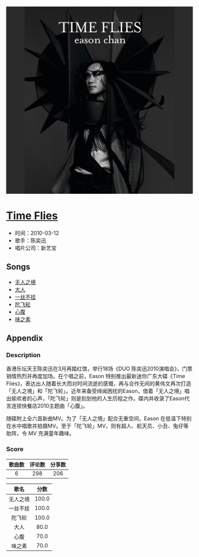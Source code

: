 <p align="center">
	<img src="imgs/time_flies.jpg" alt="album_img" />
</p>

# [Time Flies](https://music.163.com/album?id=6375)

* 时间：2010-03-12
* 歌手：陈奕迅
* 唱片公司：新艺宝
## Songs

* [无人之境](songs/无人之境_64625/README.md)
* [大人](songs/大人_64630/README.md)
* [一丝不挂](songs/一丝不挂_64634/README.md)
* [陀飞轮](songs/陀飞轮_64638/README.md)
* [心腹](songs/心腹_64643/README.md)
* [味之素](songs/味之素_64648/README.md)
## Appendix

### Description

香港乐坛天王陈奕迅在3月再踏红馆，举行18场《DUO 陈奕迅2010演唱会》，门票销情热烈并再度加场。在个唱之前，Eason 特别推出最新迷你广东大碟《Time Flies》，表达出人随着长大而对时间流逝的感慨，再与合作无间的黄伟文再次打造「无人之境」和「陀飞轮」。近年来备受绯闻困扰的Eason，借着「无人之境」唱出偷欢者的心声，「陀飞轮」则是刻划他的人生历程之作。碟内并收录了Eason代言连锁快餐店2010主题曲「心腹」。

随碟附上全六首新曲MV。为了「无人之境」配合无重空间，Eason 在低温下特别在水中唱歌并拍摄MV。至于「陀飞轮」MV，则有超人、航天员、小丑、兔仔等助阵，令 MV 充满童年趣味。

### Score

|歌曲数|评论数|分享数|
|:---:|:---:|:---:|
|6|298|206|

|歌名|分数|
|:---:|:---:|
|无人之境|100.0
|一丝不挂|100.0
|陀飞轮|100.0
|大人|80.0
|心腹|70.0
|味之素|70.0
